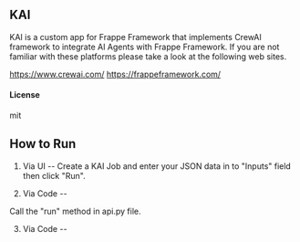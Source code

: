## KAI

KAI is a custom app for Frappe Framework that implements CrewAI framework to integrate AI Agents with Frappe Framework.
If you are not familiar with these platforms please take a look at the following web sites.

https://www.crewai.com/
https://frappeframework.com/


#### License

mit

## How to Run

1. Via UI --
Create a KAI Job and enter your JSON data in to "Inputs" field then click "Run".

2. Via Code --

Call the "run" method in api.py file.

3. Via Code --
 
